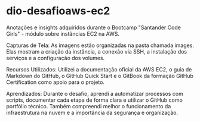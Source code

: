 # dio-desafioaws-ec2
Anotações e insights adquiridos durante o Bootcamp "Santander Code Girls" - módulo sobre instâncias EC2 na AWS.

Capturas de Tela:
As imagens estão organizadas na pasta chamada images. Elas mostram a criação da instância, a conexão via SSH, a instalação dos serviços e a configuração dos volumes.

Recursos Utilizados:
Utilizei a documentação oficial da AWS EC2, o guia de Markdown do GitHub, o GitHub Quick Start e o GitBook da formação GitHub Certification como apoio para o projeto.

Aprendizados:
Durante o desafio, aprendi a automatizar processos com scripts, documentar cada etapa de forma clara e utilizar o GitHub como portfólio técnico. Também compreendi melhor o funcionamento da infraestrutura na nuvem e a importância da segurança e organização.

